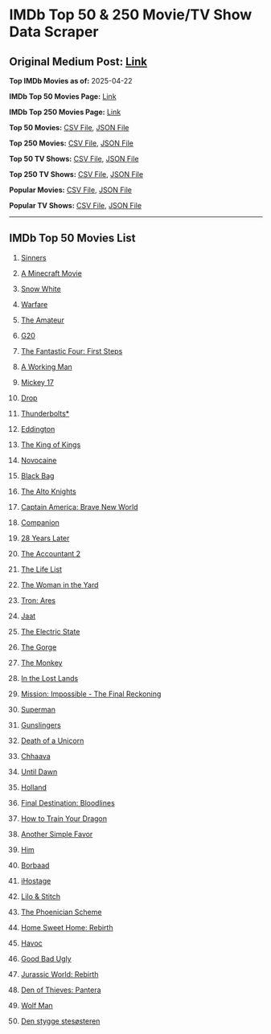 # IMDb Top 50 & 250 Movie/TV Show Data Scraper

## Original Medium Post: [Link](https://medium.com/@nishantsahoo/which-movie-should-i-watch-5c83a3c0f5b1)

**Top IMDb Movies as of:** 2025-04-22

**IMDb Top 50 Movies Page:** [Link](https://www.imdb.com/search/title/?title_type=feature&release_date=2025-01-01,2025-12-31)

**IMDb Top 250 Movies Page:** [Link](https://www.imdb.com/chart/top/)

**Top 50 Movies:** [CSV File](/data/top50/movies.csv), [JSON File](/data/top50/movies.json)

**Top 250 Movies:** [CSV File](/data/top250/movies.csv), [JSON File](/data/top250/movies.json)

**Top 50 TV Shows:** [CSV File](/data/top50/shows.csv), [JSON File](/data/top50/shows.json)

**Top 250 TV Shows:** [CSV File](/data/top250/shows.csv), [JSON File](/data/top250/shows.json)

**Popular Movies:** [CSV File](/data/popular/movies.csv), [JSON File](/data/popular/movies.json)

**Popular TV Shows:** [CSV File](/data/popular/shows.csv), [JSON File](/data/popular/shows.json)

---

## IMDb Top 50 Movies List

1. [Sinners](https://www.imdb.com/title/tt31193180/)

2. [A Minecraft Movie](https://www.imdb.com/title/tt3566834/)

3. [Snow White](https://www.imdb.com/title/tt6208148/)

4. [Warfare](https://www.imdb.com/title/tt31434639/)

5. [The Amateur](https://www.imdb.com/title/tt0899043/)

6. [G20](https://www.imdb.com/title/tt23476986/)

7. [The Fantastic Four: First Steps](https://www.imdb.com/title/tt10676052/)

8. [A Working Man](https://www.imdb.com/title/tt9150192/)

9. [Mickey 17](https://www.imdb.com/title/tt12299608/)

10. [Drop](https://www.imdb.com/title/tt32149847/)

11. [Thunderbolts\*](https://www.imdb.com/title/tt20969586/)

12. [Eddington](https://www.imdb.com/title/tt31176520/)

13. [The King of Kings](https://www.imdb.com/title/tt7967302/)

14. [Novocaine](https://www.imdb.com/title/tt29603959/)

15. [Black Bag](https://www.imdb.com/title/tt30988739/)

16. [The Alto Knights](https://www.imdb.com/title/tt21815562/)

17. [Captain America: Brave New World](https://www.imdb.com/title/tt14513804/)

18. [Companion](https://www.imdb.com/title/tt26584495/)

19. [28 Years Later](https://www.imdb.com/title/tt10548174/)

20. [The Accountant 2](https://www.imdb.com/title/tt7068946/)

21. [The Life List](https://www.imdb.com/title/tt2172954/)

22. [The Woman in the Yard](https://www.imdb.com/title/tt31314296/)

23. [Tron: Ares](https://www.imdb.com/title/tt6604188/)

24. [Jaat](https://www.imdb.com/title/tt32223398/)

25. [The Electric State](https://www.imdb.com/title/tt7766378/)

26. [The Gorge](https://www.imdb.com/title/tt13654226/)

27. [The Monkey](https://www.imdb.com/title/tt27714946/)

28. [In the Lost Lands](https://www.imdb.com/title/tt4419684/)

29. [Mission: Impossible - The Final Reckoning](https://www.imdb.com/title/tt9603208/)

30. [Superman](https://www.imdb.com/title/tt5950044/)

31. [Gunslingers](https://www.imdb.com/title/tt24850708/)

32. [Death of a Unicorn](https://www.imdb.com/title/tt28443655/)

33. [Chhaava](https://www.imdb.com/title/tt27922706/)

34. [Until Dawn](https://www.imdb.com/title/tt30955489/)

35. [Holland](https://www.imdb.com/title/tt3045628/)

36. [Final Destination: Bloodlines](https://www.imdb.com/title/tt9619824/)

37. [How to Train Your Dragon](https://www.imdb.com/title/tt26743210/)

38. [Another Simple Favor](https://www.imdb.com/title/tt20214908/)

39. [Him](https://www.imdb.com/title/tt20990442/)

40. [Borbaad](https://www.imdb.com/title/tt33305312/)

41. [iHostage](https://www.imdb.com/title/tt31181421/)

42. [Lilo & Stitch](https://www.imdb.com/title/tt11655566/)

43. [The Phoenician Scheme](https://www.imdb.com/title/tt30840798/)

44. [Home Sweet Home: Rebirth](https://www.imdb.com/title/tt29425792/)

45. [Havoc](https://www.imdb.com/title/tt14123284/)

46. [Good Bad Ugly](https://www.imdb.com/title/tt27540217/)

47. [Jurassic World: Rebirth](https://www.imdb.com/title/tt31036941/)

48. [Den of Thieves: Pantera](https://www.imdb.com/title/tt8008948/)

49. [Wolf Man](https://www.imdb.com/title/tt4216984/)

50. [Den stygge stesøsteren](https://www.imdb.com/title/tt29344903/)

